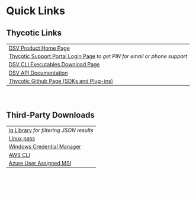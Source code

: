 ﻿[title]: # (Quick Links)
[tags]: # (DevOps Secrets Vault,DSV,)
[priority]: # (1000)

# Quick Links

## Thycotic Links

|                                                                                                                          |
|------------------------------------------------------|
| [DSV Product Home Page](https://thycotic.com/products/devops-secrets-vault-password-management)                          |
| [Thycotic Support Portal Login Page](https://thycotic.force.com/support/s/login/) *to get PIN for email or phone support*|
| [DSV CLI Executables Download Page](https://dsv.thycotic.com/downloads)                                                  |
| [DSV API Documentation](https://dsv.thycotic.com/api)                                                                    |
| [Thycotic Github Page (SDKs and Plug-ins)](https://github.com/thycotic)                                                  |
![](./images/spacer.png)

## Third-Party Downloads

|                                                                                                                                |
|---------------------------------------------------------------------------------------------------|
| [jq Library](<https://stedolan.github.io/jq/>) *for filtering JSON results*                              |
| [Linux pass](https://www.passwordstore.org/)                            |
| [Windows Credential Manager](https://support.microsoft.com/en-us/help/4026814/windows-accessing-credential-manager)            |
| [AWS CLI](https://aws.amazon.com/cli/)                               |
| [Azure User Assigned MSI](https://docs.microsoft.com/en-us/azure/active-directory/managed-identities-azure-resources/overview) |


![](./images/spacer.png)

![](./images/spacer.png)
